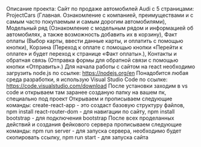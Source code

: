 Описание проекта: Сайт по продаже автомобилей Audi с 5 страницами: ProjectCars (Главная. Ознакомление с компанией, преимуществами и с самым часто покупаемым и самым дорогим автомобилями), Модельный ряд (Ознакомление с модельным рядом и информацией об автомобилях, а также возможность добавить их в корзину), Факт оплаты (Выбор карты, ввести данные карты, и оплатить с помощью кнопки), Корзина (Переход к оплате с помощью кнопки «Перейти к оплате» и будет переход к странице «Факт оплаты».), Контакты и обратная связь (Отправка формы для обратной связи с помощью кнопки «Отправить».) 
Для начала работы с сайтом на react необходимо загрузить node.js по ссылке: https://nodejs.org/en Понадобится любая среда разработки, я использую Visual Studio Code по ссылке: https://code.visualstudio.com/download После установки заходим в vs code и открываем там заранее созданую папку на вашем пк, специально под проект 
Открываем и прописываем следующие команды: create-react-app - это создаст базовую структуру файлов, npm install react-router-dom - для навигации по сайту, npm install bootstrap - для подключения bootstrap После всех проделанных действий и создания фейкового сервера прописываем следующие команды: npm run server - для запуска сервера, необходимо будет скопировать ссылку, npm run start - для запуска сайта
